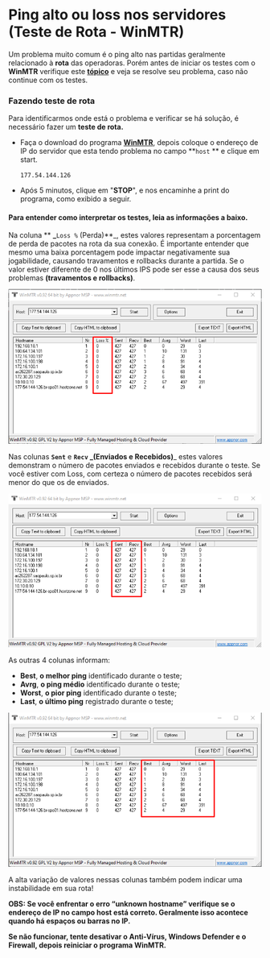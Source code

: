 # Ping alto ou loss nos servidores (Teste de Rota - WinMTR)

Um problema muito comum é o ping alto nas partidas geralmente relacionado à **rota** das operadoras. Porém antes de iniciar os testes com o **WinMTR** verifique este [**tópico**](https://docs.zkservidores.com/f.a.q-base-de-conhecimento/corrigindo-problemas-de-loos-and-choke-alto-nos-servidores) e veja se resolve seu problema, caso não continue com os testes.

### **Fazendo teste de rota**

Para identificarmos onde está o problema e verificar se há solução, é necessário fazer um **teste de rota.**

*   Faça o download do programa [**WinMTR**](https://winmtr.br.uptodown.com/windows), depois coloque o endereço de IP do servidor que esta tendo problema no campo **`host` ** e clique em start.

    ```
    177.54.144.126
    ```
* Após 5 minutos, clique em "**STOP**", e nos encaminhe a print do programa, como exibido a seguir.

#### **Para entender como interpretar os testes, leia as informações a baixo.**

Na coluna ** **_**`Loss %` (Perda)**_, estes valores representam a porcentagem de perda de pacotes na rota da sua conexão. É importante entender que mesmo uma baixa porcentagem pode impactar negativamente sua jogabilidade, causando travamentos e rollbacks durante a partida. Se o valor estiver diferente de 0 nos últimos IPS pode ser esse a causa dos seus problemas **(travamentos e rollbacks)**.

![](<../.gitbook/assets/image (29).png>)

Nas colunas **`Sent`** e **`Recv`  **_**(Enviados e Recebidos)**_ estes valores demonstram o número de pacotes enviados e recebidos durante o teste. Se você estiver com Loss, com certeza o número de pacotes recebidos será menor do que os de enviados.

![](<../.gitbook/assets/image (30).png>)

As outras 4 colunas informam:

* **Best**, **o melhor ping** identificado durante o teste;
* **Avrg**, **o ping médio** identificado durante o teste;
* **Worst**, **o pior ping** identificado durante o teste;
* **Last**, **o último ping** registrado durante o teste;

![](<../.gitbook/assets/image (27).png>)

A alta variação de valores nessas colunas também podem indicar uma instabilidade em sua rota!

**OBS: Se você enfrentar o erro “unknown hostname” verifique se o endereço de IP no campo host está correto. Geralmente isso acontece quando há espaços ou barras no IP.**

**Se não funcionar, tente desativar o Anti-Vírus, Windows Defender e o Firewall, depois reiniciar o programa WinMTR.**
